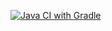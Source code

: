 [![Java CI with Gradle](https://github.com/Negrustin/gitHubActionsTest/actions/workflows/gradle.yml/badge.svg)](https://github.com/Negrustin/gitHubActionsTest/actions/workflows/gradle.yml)
